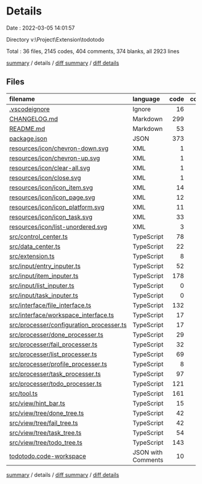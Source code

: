 # Details

Date : 2022-03-05 14:01:57

Directory v:\Project\Extension\todotodo

Total : 36 files,  2145 codes, 404 comments, 374 blanks, all 2923 lines

[summary](results.md) / details / [diff summary](diff.md) / [diff details](diff-details.md)

## Files
| filename | language | code | comment | blank | total |
| :--- | :--- | ---: | ---: | ---: | ---: |
| [.vscodeignore](/.vscodeignore) | Ignore | 16 | 0 | 0 | 16 |
| [CHANGELOG.md](/CHANGELOG.md) | Markdown | 299 | 6 | 52 | 357 |
| [README.md](/README.md) | Markdown | 53 | 0 | 14 | 67 |
| [package.json](/package.json) | JSON | 373 | 0 | 1 | 374 |
| [resources/icon/chevron-down.svg](/resources/icon/chevron-down.svg) | XML | 1 | 0 | 0 | 1 |
| [resources/icon/chevron-up.svg](/resources/icon/chevron-up.svg) | XML | 1 | 0 | 0 | 1 |
| [resources/icon/clear-all.svg](/resources/icon/clear-all.svg) | XML | 1 | 0 | 0 | 1 |
| [resources/icon/close.svg](/resources/icon/close.svg) | XML | 1 | 0 | 0 | 1 |
| [resources/icon/icon_item.svg](/resources/icon/icon_item.svg) | XML | 14 | 1 | 1 | 16 |
| [resources/icon/icon_page.svg](/resources/icon/icon_page.svg) | XML | 12 | 1 | 1 | 14 |
| [resources/icon/icon_platform.svg](/resources/icon/icon_platform.svg) | XML | 11 | 1 | 1 | 13 |
| [resources/icon/icon_task.svg](/resources/icon/icon_task.svg) | XML | 33 | 1 | 1 | 35 |
| [resources/icon/list-unordered.svg](/resources/icon/list-unordered.svg) | XML | 3 | 0 | 1 | 4 |
| [src/control_center.ts](/src/control_center.ts) | TypeScript | 78 | 21 | 16 | 115 |
| [src/data_center.ts](/src/data_center.ts) | TypeScript | 22 | 5 | 5 | 32 |
| [src/extension.ts](/src/extension.ts) | TypeScript | 8 | 3 | 3 | 14 |
| [src/input/entry_inputer.ts](/src/input/entry_inputer.ts) | TypeScript | 52 | 16 | 14 | 82 |
| [src/input/item_inputer.ts](/src/input/item_inputer.ts) | TypeScript | 178 | 1 | 46 | 225 |
| [src/input/list_inputer.ts](/src/input/list_inputer.ts) | TypeScript | 0 | 0 | 1 | 1 |
| [src/input/task_inputer.ts](/src/input/task_inputer.ts) | TypeScript | 0 | 0 | 1 | 1 |
| [src/interface/file_interface.ts](/src/interface/file_interface.ts) | TypeScript | 132 | 12 | 18 | 162 |
| [src/interface/workspace_interface.ts](/src/interface/workspace_interface.ts) | TypeScript | 17 | 7 | 3 | 27 |
| [src/processer/configuration_processer.ts](/src/processer/configuration_processer.ts) | TypeScript | 17 | 8 | 6 | 31 |
| [src/processer/done_processer.ts](/src/processer/done_processer.ts) | TypeScript | 29 | 8 | 7 | 44 |
| [src/processer/fail_processer.ts](/src/processer/fail_processer.ts) | TypeScript | 32 | 14 | 7 | 53 |
| [src/processer/list_processer.ts](/src/processer/list_processer.ts) | TypeScript | 69 | 19 | 13 | 101 |
| [src/processer/profile_processer.ts](/src/processer/profile_processer.ts) | TypeScript | 8 | 4 | 2 | 14 |
| [src/processer/task_processer.ts](/src/processer/task_processer.ts) | TypeScript | 97 | 27 | 26 | 150 |
| [src/processer/todo_processer.ts](/src/processer/todo_processer.ts) | TypeScript | 121 | 49 | 30 | 200 |
| [src/tool.ts](/src/tool.ts) | TypeScript | 161 | 120 | 44 | 325 |
| [src/view/hint_bar.ts](/src/view/hint_bar.ts) | TypeScript | 15 | 8 | 4 | 27 |
| [src/view/tree/done_tree.ts](/src/view/tree/done_tree.ts) | TypeScript | 42 | 16 | 9 | 67 |
| [src/view/tree/fail_tree.ts](/src/view/tree/fail_tree.ts) | TypeScript | 42 | 16 | 9 | 67 |
| [src/view/tree/task_tree.ts](/src/view/tree/task_tree.ts) | TypeScript | 54 | 16 | 12 | 82 |
| [src/view/tree/todo_tree.ts](/src/view/tree/todo_tree.ts) | TypeScript | 143 | 24 | 26 | 193 |
| [todotodo.code-workspace](/todotodo.code-workspace) | JSON with Comments | 10 | 0 | 0 | 10 |

[summary](results.md) / details / [diff summary](diff.md) / [diff details](diff-details.md)